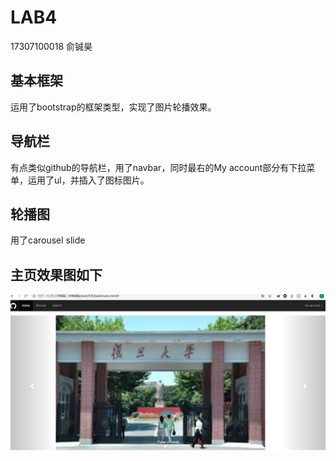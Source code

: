 # LAB4

17307100018    俞铖昊



## 基本框架

运用了bootstrap的框架类型，实现了图片轮播效果。

## 导航栏

有点类似github的导航栏，用了navbar，同时最右的My account部分有下拉菜单，运用了ul，并插入了图标图片。

## 轮播图

用了carousel slide

## 主页效果图如下

![](https://github.com/KOBEuzi/KOBEuzi-SOFT130002_lab/blob/master/lab4/images/sample.JPG)
